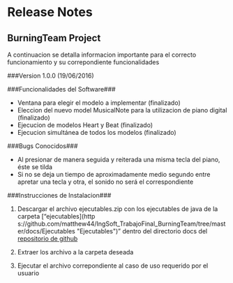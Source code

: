 # Release Notes #
## BurningTeam Project ##

A continuacion se detalla informacion importante para el correcto funcionamiento y su correpondiente funcionalidades

###Version 1.0.0
(19/06/2016)

###Funcionalidades del Software###
- Ventana para elegir el modelo a implementar (finalizado)
- Eleccion del nuevo model MusicalNote para la utilizacion de piano digital (finalizado)
- Ejecucion de modelos Heart y Beat (finalizado)
- Ejecucion simultánea de todos los modelos (finalizado)

###Bugs Conocidos###
- Al presionar de manera seguida y reiterada una misma tecla del piano, éste se tilda
- Si no se deja un tiempo de aproximadamente medio segundo entre apretar una tecla y otra, el sonido no será el correspondiente


###Instrucciones de Instalacion###


1. Descargar el archivo ejecutables.zip con los ejecutables de java de la carpeta [“ejecutables](http s://github.com/matthew44/IngSoft_TrabajoFinal_BurningTeam/tree/master/docs/Ejecutables "Ejecutables")” dentro del directorio docs del [repositorio de github](https://github.com/matthew44/IngSoft_TrabajoFinal_BurningTeam "repositorio de github")

2. Extraer los archivo a la carpeta deseada


3. Ejecutar el archivo correpondiente al caso de uso requerido por el usuario
